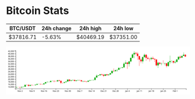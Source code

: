 # Bitcoin Stats

BTC/USDT|24h change|24h high|24h low|
|---|---|---|---|
|$37816.71|-5.63%|$40469.19|$37351.00|

<img src="./chart.svg">
